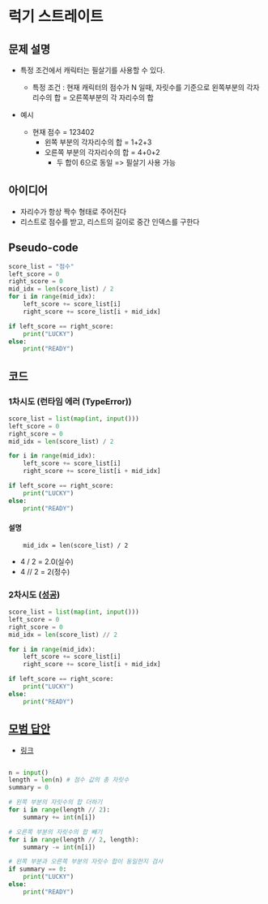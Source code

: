 # 럭기 스트레이트

## 문제 설명

- 특정 조건에서 캐릭터는 필살기를 사용할 수 있다.
    - 특정 조건 : 현재 캐릭터의 점수가 N 일때, 자릿수를 기준으로 왼쪽부분의 각자리수의 합 = 오른쪽부분의 각 자리수의 합

- 예시
    - 현재 점수 = 123402
        - 왼쪽 부분의 각자리수의 합 = 1+2+3
        - 오른쪽 부분의 각자리수의 합 = 4+0+2
            - 두 합이 6으로 동일 => 필살기 사용 가능

## 아이디어

- 자리수가 항상 짝수 형태로 주어진다
- 리스트로 점수를 받고, 리스트의 길이로 중간 인덱스를 구한다

## Pseudo-code

```python
score_list = "점수"
left_score = 0
right_score = 0
mid_idx = len(score_list) / 2
for i in range(mid_idx):
    left_score += score_list[i]
    right_score += score_list[i + mid_idx]

if left_score == right_score:
    print("LUCKY")
else:
    print("READY")
```

## 코드

### 1차시도 (런타임 에러 (TypeError))

```python
score_list = list(map(int, input()))
left_score = 0
right_score = 0
mid_idx = len(score_list) / 2

for i in range(mid_idx):
    left_score += score_list[i]
    right_score += score_list[i + mid_idx]

if left_score == right_score:
    print("LUCKY")
else:
    print("READY")
```

#### 설명

        mid_idx = len(score_list) / 2

- 4 / 2 = 2.0(실수)
- 4 // 2 = 2(정수)

### 2차시도 ([성공](https://www.acmicpc.net/status?user_id=guswns3371&problem_id=18406&from_mine=1))
```python
score_list = list(map(int, input()))
left_score = 0
right_score = 0
mid_idx = len(score_list) // 2

for i in range(mid_idx):
    left_score += score_list[i]
    right_score += score_list[i + mid_idx]

if left_score == right_score:
    print("LUCKY")
else:
    print("READY")
```
## [모범 답안](https://github.com/ndb796/python-for-coding-test/blob/master/12/1.py)

- [링크](https://www.acmicpc.net/problem/18406)

```python

n = input()
length = len(n) # 점수 값의 총 자릿수
summary = 0

# 왼쪽 부분의 자릿수의 합 더하기
for i in range(length // 2):
    summary += int(n[i])

# 오른쪽 부분의 자릿수의 합 빼기
for i in range(length // 2, length):
    summary -= int(n[i])

# 왼쪽 부분과 오른쪽 부분의 자릿수 합이 동일한지 검사
if summary == 0:
    print("LUCKY")
else:
    print("READY")
```